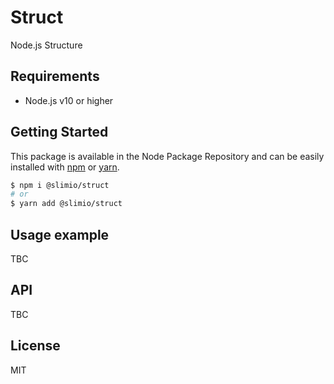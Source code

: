 # Struct
Node.js Structure

## Requirements
- Node.js v10 or higher

## Getting Started

This package is available in the Node Package Repository and can be easily installed with [npm](https://docs.npmjs.com/getting-started/what-is-npm) or [yarn](https://yarnpkg.com).

```bash
$ npm i @slimio/struct
# or
$ yarn add @slimio/struct
```

## Usage example
TBC

## API
TBC

## License
MIT
